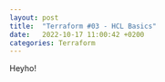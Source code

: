 ```yaml
---
layout: post
title:  "Terraform #03 - HCL Basics"
date:   2022-10-17 11:00:42 +0200
categories: Terraform
---
```


Heyho!
